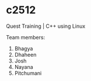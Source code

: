 # c2512
Quest Training | C++ using Linux

Team members:
1. Bhagya
2. Dhaheen
3. Josh
4. Nayana
5. Pitchumani
